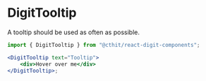# DigitTooltip

A tooltip should be used as often as possible.

```jsx
import { DigitTooltip } from "@cthit/react-digit-components";

<DigitTooltip text="Tooltip">
    <div>Hover over me</div>
</DigitTooltip>;
```
